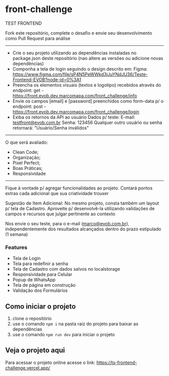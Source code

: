 # front-challenge

TEST FRONTEND

Fork este repositório, complete o desafio e envie seu desenvolvimento como Pull Request para análise

----------------------------
* Crie o seu projeto utilizando as dependências instaladas no package.json deste repositório (nao altere as versões ou adicione novas dependências)
* Componha a tela de login seguindo o design descrito em:
	Figma: https://www.figma.com/file/sP4N5PeWWkd3jJuYNdJU36/Teste-Frontend-EVOB?node-id=0%3A1
* Preencha os elementos visuais (textos e logotipo) recebidos através do endpoint:
	get - https://front.evob.dev.marcomapa.com/front_challenge/info
* Envie os campos [email] e [password] preenchidos como form-data  p/ o endpoint:
	post - https://front.evob.dev.marcomapa.com/front_challenge/login
* Exiba os retornos da API ao usuário
	Dados p/ teste:
	E-mail: testfront@evob.com.br Senha: 123456
	Qualquer outro usuário ou senha retornará: "Usuário/Senha inválidos"

----------------------------
O que será avaliado:
- Clean Code;
- Organização;
- Pixel Perfect;
- Boas Práticas;
- Responsividade
----------------------------

Fique à vontade p/ agregar funcionalidades ao projeto. Contará pontos extras cada adicional que sua criatividade trouxer

Sugestão de Item Adicional:
No mesmo projeto, consta também um layout p/ tela de Cadastro. 
Aproveite p/ desenvolvê-la utilizando validações de campos e recursos que julgar pertinente ao contexto

Nos envie o seu teste, para o e-mail (marco@evob.com.br), independentemente dos resultados alcançados dentro do prazo estipulado (1 semana)

### Features

- Tela de Login
- Tela para redefinir a senha
- Tela de Cadastro com dados salvos no localstorage
- Responsividade para Celular
- Popup de WhatsApp
- Tela de página em construção
- Validação dos Formulários

## Como iniciar o projeto

1. clone o repositório
2. use o comando `npm i` na pasta raiz do projeto para baixar as dependências
3. use o comando `npm run dev` para iniciar o projeto

## Veja o projeto aqui

Para acessar o projeto online acesse o link: https://ts-frontend-challenge.vercel.app/